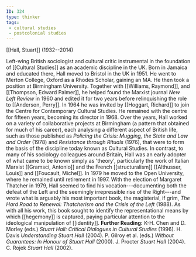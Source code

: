 ```yaml
---
ID: 324
type: thinker
tags: 
 - cultural studies
 - postcolonial studies
---
```


[[Hall, Stuart]] 
(1932--2014)


Left-wing British sociologist and cultural critic instrumental in the
foundation of [[Cultural Studies]] as an academic
discipline in the UK. Born in Jamaica and educated there, Hall moved to
Bristol in the UK in 1951. He went to Merton College, Oxford as a Rhodes
Scholar, gaining an MA. He then took a position at Birmingham
University. Together with [[Williams, Raymond]], and [[Thompson, Edward Palmer]], he helped found
the Marxist journal *New Left Review* in 1960 and edited it for two
years before relinquishing the role to [[Anderson, Perry]]. In 1964 he was
invited by [[Hoggart, Richard]] to join the Centre
for Contemporary Cultural Studies. He remained with the centre for
fifteen years, becoming its director in 1968. Over the years, Hall
worked on a variety of collaborative projects at Birmingham (a pattern
that obtained for much of his career), each analysing a different aspect
of British life, such as those published as *Policing the Crisis:
Mugging, the State and Law and Order* (1978) and *Resistance through
Rituals* (1976), that were to form the basis of the discipline today
known as Cultural Studies. In contrast, to many of his sociology
colleagues around Britain, Hall was an early adopter of what came to be
known simply as 'theory', particularly the work of Italian Marxist
[[Gramsci, Antonio]] and the
French [[structuralism]]
[[Althusser, Louis]] and
[[Foucault, Michel]]. In 1979
he moved to the Open University, where he remained until retirement in
1997. With the election of Margaret Thatcher in 1979, Hall seemed to
find his vocation---documenting both the defeat of the Left and the
seemingly irrepressible rise of the Right---and wrote what is arguably
his most important book, the magisterial, if grim, *The Hard Road to
Renewal: Thatcherism and the Crisis of the Left* (1988). As with all his
work, this book sought to identify the representational means by which
[[hegemony]] is captured,
paying particular attention to the ideological manipulation of
[[identity]].
**Further Reading:** K-H. Chen and D. Morley (eds.) *Stuart Hall:
Critical Dialogues in Cultural Studies* (1996).
H. Davis *Understanding Stuart Hall* (2004).
P. Gilroy et al. (eds.) *Without Guarantees: In Honour of Stuart Hall*
(2000).
J. Procter *Stuart Hall* (2004).
C. Rojek *Stuart Hall* (2002).

